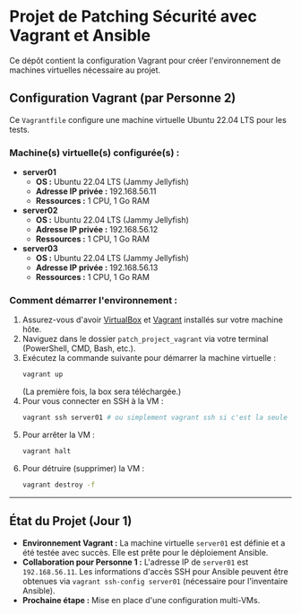 # Projet de Patching Sécurité avec Vagrant et Ansible

Ce dépôt contient la configuration Vagrant pour créer l'environnement de machines virtuelles nécessaire au projet.

## Configuration Vagrant (par Personne 2)

Ce `Vagrantfile` configure une machine virtuelle Ubuntu 22.04 LTS pour les tests.

### Machine(s) virtuelle(s) configurée(s) :

* **server01**
    * **OS :** Ubuntu 22.04 LTS (Jammy Jellyfish)
    * **Adresse IP privée :** 192.168.56.11
    * **Ressources :** 1 CPU, 1 Go RAM
* **server02**
    * **OS :** Ubuntu 22.04 LTS (Jammy Jellyfish)
    * **Adresse IP privée :** 192.168.56.12
    * **Ressources :** 1 CPU, 1 Go RAM
* **server03**
    * **OS :** Ubuntu 22.04 LTS (Jammy Jellyfish)
    * **Adresse IP privée :** 192.168.56.13
    * **Ressources :** 1 CPU, 1 Go RAM

### Comment démarrer l'environnement :

1.  Assurez-vous d'avoir [VirtualBox](https://www.virtualbox.org/wiki/Downloads) et [Vagrant](https://www.vagrantup.com/downloads) installés sur votre machine hôte.
2.  Naviguez dans le dossier `patch_project_vagrant` via votre terminal (PowerShell, CMD, Bash, etc.).
3.  Exécutez la commande suivante pour démarrer la machine virtuelle :
    ```bash
    vagrant up
    ```
    (La première fois, la box sera téléchargée.)
4.  Pour vous connecter en SSH à la VM :
    ```bash
    vagrant ssh server01 # ou simplement vagrant ssh si c'est la seule VM
    ```
5.  Pour arrêter la VM :
    ```bash
    vagrant halt
    ```
6.  Pour détruire (supprimer) la VM :
    ```bash
    vagrant destroy -f
    ```

---

## État du Projet (Jour 1)

* **Environnement Vagrant :** La machine virtuelle `server01` est définie et a été testée avec succès. Elle est prête pour le déploiement Ansible.
* **Collaboration pour Personne 1 :** L'adresse IP de `server01` est `192.168.56.11`.
  Les informations d'accès SSH pour Ansible peuvent être obtenues via `vagrant ssh-config server01` (nécessaire pour l'inventaire Ansible).
* **Prochaine étape :** Mise en place d'une configuration multi-VMs.
